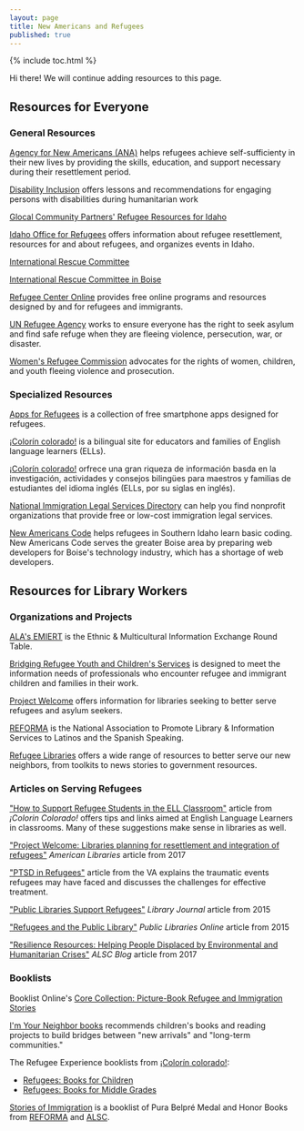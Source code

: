 ```yaml
---
layout: page  
title: New Americans and Refugees  
published: true  
---
```


{% include toc.html %}  

<p class="message">
  Hi there! We will continue adding resources to this page.
</p>

## Resources for Everyone  

### General Resources  

[Agency for New Americans (ANA)](http://www.anaidaho.org) helps refugees achieve self-sufficienty in their new lives by providing the skills, education, and support necessary during their resettlement period.  

[Disability Inclusion](https://www.womensrefugeecommission.org/disabilities/disability-inclusion) offers lessons and recommendations for engaging persons with disabilities during humanitarian work  

[Glocal Community Partners' Refugee Resources for Idaho](http://www.glocalboise.org/portal/index.php/resources/web-based-resources/refugee-idaho)  

[Idaho Office for Refugees](http://www.idahorefugees.org) offers information about refugee resettlement, resources for and about refugees, and organizes events in Idaho.  

[International Rescue Committee](https://www.rescue.org)  

[International Rescue Committee in Boise](https://www.rescue.org/united-states/boise-id)  

[Refugee Center Online](https://therefugeecenter.org) provides free online programs and resources designed by and for refugees and immigrants.  

[UN Refugee Agency](http://www.unhcr.org/about-us.html) works to ensure everyone has the right to seek asylum and find safe refuge when they are fleeing violence, persecution, war, or disaster.  

[Women's Refugee Commission](https://www.womensrefugeecommission.org) advocates for the rights of women, children, and youth fleeing violence and prosecution.  

### Specialized Resources  

[Apps for Refugees](http://appsforrefugees.com) is a collection of free smartphone apps designed for refugees.  

[¡Colorín colorado!](http://www.colorincolorado.org) is a bilingual site for educators and families of English language learners (ELLs).  

[¡Colorín colorado!](http://www.colorincolorado.org/es/home) orfrece una gran riqueza de información basda en la investigación, actividades y consejos bilingües para maestros y familias de estudiantes del idioma inglés (ELLs, por su siglas en inglés).  

[National Immigration Legal Services Directory](https://www.immigrationadvocates.org/nonprofit/legaldirectory/) can help you find nonprofit organizations that provide free or low-cost immigration legal services.  

[New Americans Code](http://www.newamericanscode.com) helps refugees in Southern Idaho learn basic coding. New Americans Code serves the greater Boise area by preparing web developers for Boise's technology industry, which has a shortage of web developers.  

## Resources for Library Workers  

### Organizations and Projects  

[ALA's EMIERT](http://www.ala.org/rt/emiert/) is the Ethnic & Multicultural Information Exchange Round Table.  

[Bridging Refugee Youth and Children's Services](http://www.brycs.org) is designed to meet the information needs of professionals who encounter refugee and immigrant children and families in their work.  

[Project Welcome](https://publish.illinois.edu/projectwelcome/) offers information for libraries seeking to better serve refugees and asylum seekers.  

[REFORMA](https://www.reforma.org) is the National Association to Promote Library & Information Services to Latinos and the Spanish Speaking.  

[Refugee Libraries](https://refugeelibraries.org) offers a wide range of resources to better serve our new neighbors, from toolkits to news stories to government resources.  

### Articles on Serving Refugees  

["How to Support Refugee Students in the ELL Classroom"](http://www.colorincolorado.org/article/how-support-refugee-students-ell-classroom) article from _¡Colorin Colorado!_ offers tips and links aimed at English Language Learners in classrooms. Many of these suggestions make sense in libraries as well.  

["Project Welcome: Libraries planning for resettlement and integration of refugees"](https://americanlibrariesmagazine.org/2017/09/22/project-welcome-refugees/) _American Libraries_ article from 2017  

["PTSD in Refugees"](https://www.ptsd.va.gov/professional/trauma/other/ptsd-refugees.asp) article from the VA explains the traumatic events refugees may have faced and discusses the challenges for effective treatment.  

["Public Libraries Support Refugees"](http://lj.libraryjournal.com/2015/12/public-services/public-libraries-support-refugees) _Library Journal_ article from 2015  

["Refugees and the Public Library"](http://publiclibrariesonline.org/2015/12/refugees-and-the-public-library/) _Public Libraries Online_ article from 2015  

["Resilience Resources: Helping People Displaced by Environmental and Humanitarian Crises"](http://www.alsc.ala.org/blog/2017/09/resilience-resources/) _ALSC Blog_ article from 2017  

### Booklists  

Booklist Online's [Core Collection: Picture-Book Refugee and Immigration Stories](https://www.booklistonline.com/Core-Collection-Picture-Book-Refugee-and-Immigration-Stories/pid=8652225)  

[I'm Your Neighbor books](http://www.imyourneighborbooks.org) recommends children's books and reading projects to build bridges between "new arrivals" and "long-term communities."  

The Refugee Experience booklists from [¡Colorín colorado!](http://www.colorincolorado.org):  

- [Refugees: Books for Children](http://www.colorincolorado.org/booklist/refugee-experience-books-children)  
- [Refugees: Books for Middle Grades](http://www.colorincolorado.org/booklist/refugees-books-middle-grades)  

[Stories of Immigration](http://www.ala.org/alsc/sites/ala.org.alsc/files/content/compubs/booklists/Stories%20of%20Immigration%20Booklist%20FINAL%202.0.pdf) is a booklist of Pura Belpré Medal and Honor Books from [REFORMA](https://www.reforma.org) and [ALSC](http://www.ala.org/alsc/).  